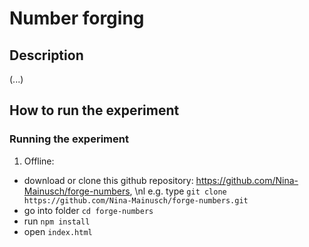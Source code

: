 # Number forging

## Description
(...)
## How to run the experiment 

### Running the experiment

1. Offline: 
- download or clone this github repository: https://github.com/Nina-Mainusch/forge-numbers, \nl
  e.g. type `git clone https://github.com/Nina-Mainusch/forge-numbers.git`
- go into folder `cd forge-numbers`
- run `npm install` 
- open `index.html`

